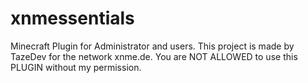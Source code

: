 # xnmessentials
Minecraft Plugin for Administrator and users.
This project is made by TazeDev for the network xnme.de.
You are NOT ALLOWED to use this PLUGIN without my permission.
